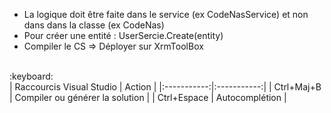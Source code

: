 - La logique doit être faite dans le service (ex CodeNasService) et non dans dans la classe (ex CodeNas)
- Pour créer une entité : UserSercie.Create(entity)
- Compiler le CS => Déployer sur XrmToolBox
<br>
:keyboard: <br>
| Raccourcis Visual Studio | Action |
|:-----------:|:-----------:|
| Ctrl+Maj+B | Compiler ou générer la solution |
| Ctrl+Espace | Autocomplétion |

